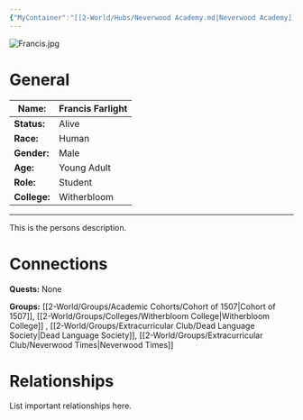 ```yaml
---
{"MyContainer":"[[2-World/Hubs/Neverwood Academy.md|Neverwood Academy]]","MyCategory":null,"image":"Francis.jpg","tags":["Category/People"],"obsidianUIMode":"preview","aliases":null,"NoteStatus":"❓","char_status":"Alive","char_race":"Human","char_gender":"Male","char_role":"Student","char_college":"Witherbloom","char_items":null,"char_age":"Young Adult","parents":null,"children":null,"enemies":null,"allies":null,"siblings":null,"partner":null,"Connected_Quests":[],"Connected_Groups":["[[Cohort of 1507|Cohort of 1507]]","[[Witherbloom College|Witherbloom College]]","[[Dead Language Society|Dead Language Society]]","[[Neverwood Times|Neverwood Times]]"],"dg-publish":true,"dg-path":"World/People/Students/Francis Farlight.md","permalink":"/world/people/students/francis-farlight/","dgPassFrontmatter":true,"updated":"2025-10-03T13:14:02.000+01:00"}
---
```



![Francis.jpg](/img/user/z_Assets/character_art/NPCs/Cohort%20of%201507/Francis.jpg)
# General


| Name:        | Francis Farlight |
| ------------ | ---------------- |
| **Status:**  | Alive            |
| **Race:**    | Human            |
| **Gender:**  | Male             |
| **Age:**     | Young Adult      |
| **Role:**    | Student          |
| **College:** | Witherbloom      |


---

This is the persons description. 


# Connections


**Quests:** None 

**Groups:** [[2-World/Groups/Academic Cohorts/Cohort of 1507\|Cohort of 1507]], [[2-World/Groups/Colleges/Witherbloom College\|Witherbloom College]] , [[2-World/Groups/Extracurricular Club/Dead Language Society\|Dead Language Society]],  [[2-World/Groups/Extracurricular Club/Neverwood Times\|Neverwood Times]]

# Relationships

List important relationships here. 

